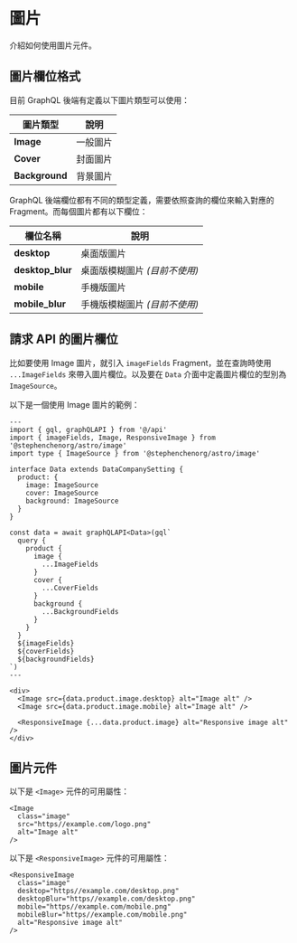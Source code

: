 # 圖片

介紹如何使用圖片元件。

## 圖片欄位格式

目前 GraphQL 後端有定義以下圖片類型可以使用：

| 圖片類型 | 說明 |
| --- | --- |
| **Image** | 一般圖片 |
| **Cover** | 封面圖片 |
| **Background** | 背景圖片 |

GraphQL 後端欄位都有不同的類型定義，需要依照查詢的欄位來輸入對應的 Fragment。而每個圖片都有以下欄位：

| 欄位名稱 | 說明 |
| --- | --- |
| **desktop** | 桌面版圖片 |
| **desktop_blur** | 桌面版模糊圖片 *(目前不使用)* |
| **mobile** | 手機版圖片 |
| **mobile_blur** | 手機版模糊圖片 *(目前不使用)* |

## 請求 API 的圖片欄位

比如要使用 Image 圖片，就引入 `imageFields` Fragment，並在查詢時使用 `...ImageFields` 來帶入圖片欄位。以及要在 `Data` 介面中定義圖片欄位的型別為 `ImageSource`。

以下是一個使用 Image 圖片的範例：

```astro {3-4,8-10,17-25,28-30,35-38}
---
import { gql, graphQLAPI } from '@/api'
import { imageFields, Image, ResponsiveImage } from '@stephenchenorg/astro/image'
import type { ImageSource } from '@stephenchenorg/astro/image'

interface Data extends DataCompanySetting {
  product: {
    image: ImageSource
    cover: ImageSource
    background: ImageSource
  }
}

const data = await graphQLAPI<Data>(gql`
  query {
    product {
      image {
        ...ImageFields
      }
      cover {
        ...CoverFields
      }
      background {
        ...BackgroundFields
      }
    }
  }
  ${imageFields}
  ${coverFields}
  ${backgroundFields}
`)
---

<div>
  <Image src={data.product.image.desktop} alt="Image alt" />
  <Image src={data.product.image.mobile} alt="Image alt" />

  <ResponsiveImage {...data.product.image} alt="Responsive image alt" />
</div>
```

## 圖片元件

以下是 `<Image>` 元件的可用屬性：

```astro
<Image
  class="image"
  src="https//example.com/logo.png"
  alt="Image alt"
/>
```

以下是 `<ResponsiveImage>` 元件的可用屬性：

```astro
<ResponsiveImage
  class="image"
  desktop="https//example.com/desktop.png"
  desktopBlur="https//example.com/desktop.png"
  mobile="https//example.com/mobile.png"
  mobileBlur="https//example.com/mobile.png"
  alt="Responsive image alt"
/>
```

